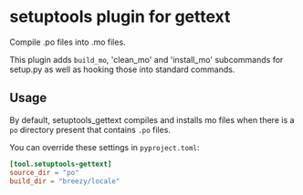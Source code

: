 # setuptools plugin for gettext

Compile .po files into .mo files.

This plugin adds `build_mo`, 'clean_mo' and 'install_mo' subcommands for
setup.py as well as hooking those into standard commands.

## Usage

By default, setuptools_gettext compiles and installs mo files when there is a
`po` directory present that contains ``.po`` files.

You can override these settings in ``pyproject.toml``:

```toml
[tool.setuptools-gettext]
source_dir = "po"
build_dir = "breezy/locale"
```
